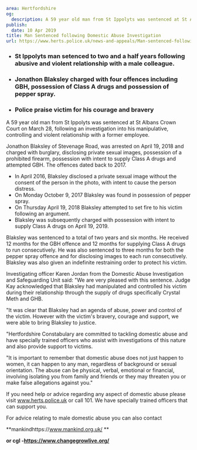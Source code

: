 ```yaml
area: Hertfordshire
og:
  description: A 59 year old man from St Ippolyts was sentenced at St Albans Crown Court on March 28, following an investigation into his manipulative, controlling and violent relationship with a former employee.
publish:
  date: 10 Apr 2019
title: Man Sentenced following Domestic Abuse Investigation
url: https://www.herts.police.uk/news-and-appeals/Man-sentenced-following-domestic-abuse-investigation-0052G
```

* ### St Ippolyts man setenced to two and a half years following abusive and violent relationship with a male colleague.

 * ### Jonathon Blaksley charged with four offences including GBH, possession of Class A drugs and possession of pepper spray.

 * ### Police praise victim for his courage and bravery

A 59 year old man from St Ippolyts was sentenced at St Albans Crown Court on March 28, following an investigation into his manipulative, controlling and violent relationship with a former employee.

Jonathon Blaksley of Stevenage Road, was arrested on April 19, 2018 and charged with burglary, disclosing private sexual images, possession of a prohibited firearm, possession with intent to supply Class A drugs and attempted GBH. The offences dated back to 2017.

 * In April 2016, Blaksley disclosed a private sexual image without the consent of the person in the photo, with intent to cause the person distress.
 * On Monday October 9, 2017 Blaksley was found in possession of pepper spray.
 * On Thursday April 19, 2018 Blaksley attempted to set fire to his victim following an argument.
 * Blaksley was subsequently charged with possession with intent to supply Class A drugs on April 19, 2019.

Blaksley was sentenced to a total of two years and six months. He received 12 months for the GBH offence and 12 months for supplying Class A drugs to run consecutively. He was also sentenced to three months for both the pepper spray offence and for disclosing images to each run consecutively. Blaksley was also given an indefinite restraining order to protect his victim.

Investigating officer Karen Jordan from the Domestic Abuse Investigation and Safeguarding Unit said: "We are very pleased with this sentence. Judge Kay acknowledged that Blaksley had manipulated and controlled his victim during their relationship through the supply of drugs specifically Crystal Meth and GHB.

"It was clear that Blaksley had an agenda of abuse, power and control of the victim. However with the victim's bravery, courage and support, we were able to bring Blaksley to justice.

"Hertfordshire Constabulary are committed to tackling domestic abuse and have specially trained officers who assist with investigations of this nature and also provide support to victims.

"It is important to remember that domestic abuse does not just happen to women, it can happen to any man, regardless of background or sexual orientation. The abuse can be physical, verbal, emotional or financial, involving isolating you from family and friends or they may threaten you or make false allegations against you."

If you need help or advice regarding any aspect of domestic abuse please visit www.herts.police.uk or call 101. We have specially trained officers that can support you.

For advice relating to male domestic abuse you can also contact

**mankindhttps://www.mankind.org.uk/ **

**or cgl -https://www.changegrowlive.org/**
